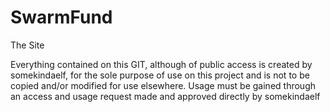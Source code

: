 # SwarmFund

The Site








Everything contained on this GIT, although of public access is created by somekindaelf, for the sole purpose of use on this project and is not to be copied and/or modified for use elsewhere. Usage must be gained through an access and usage request made and approved directly by somekindaelf
